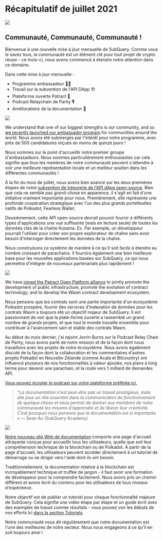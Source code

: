 # Récapitulatif de juillet 2021

![](https://miro.medium.com/max/1400/1*2z3_9s-SY7dAvfe6xf9IDA.png)

## Communauté, Communauté, Communauté !

Bienvenue à une nouvelle mise à jour mensuelle de SubQuery. Comme vous le savez tous, la communauté est un élément clé pour tout projet de crypto réussi - ce mois-ci, nous avons commencé à étendre notre attention dans ce domaine.

Dans cette mise à jour mensuelle :

- Programme ambassadeur 👩💼
- Travail sur la subvention de l'API DApp 🏗
- Plateforme ouverte Patract 🌃
- Podcast Relaychain de Parity 🎙
- Améliorations de la documentation 📑

![](https://miro.medium.com/max/1400/0*pe3Z3x1lGb_RLa5x)

We understand that one of our biggest strengths is our community, and so [we recently launched our ambassador program](../blogs/20210713-Introducing-the-SubQuery-Ambassador-Program.md) for communities around the world. Nous avons été submergés par l'intérêt pour notre programme, avec près de 500 candidatures reçues en moins de quinze jours !

Nous sommes sur le point d'accueillir notre premier groupe d'ambassadeurs. Nous sommes particulièrement enthousiastes car cela signifie que tous les membres de notre communauté peuvent s'attendre à voir une meilleure représentation locale et un meilleur soutien dans les différentes communautés !

À la fin du mois de juillet, nous avons bien avancé sur les deux premières étapes de notre [subvention de trésorerie de l'API dApp open-source](https://kusama.polkassembly.io/treasury/95). Bien que cela ne semble pas grand-chose en apparence, il s'agit en fait d'une initiative vraiment importante pour nous. Premièrement, elle représente une profonde coopération stratégique avec l'un des plus grands portefeuilles natifs de Polkadot, Fearless Wallet.

Deuxièmement, cette API open-source devrait pouvoir fournir à différents types d'applications une vue suffisante (mais en lecture seule) de toutes les données clés de la chaîne Kusama. Ex. Par exemple, un développeur pourrait l'utiliser pour créer son propre explorateur de chaîne sans avoir besoin d'interroger directement les données de la chaîne.

Nous construisons ce système de manière à ce qu'il soit facile à étendre au nombre croissant de parachains. Il fournira également une bien meilleure base pour les nouvelles applications basées sur SubQuery, ce qui nous permettra d'intégrer de nouveaux partenariats plus rapidement !

![](https://miro.medium.com/max/1400/0*AhM68fyjjSp_2edZ)

We have [joined the Patract Open Platform alliance](../blogs/20210714-SubQuery-is-Joining-the-Patract-Open-Platform.md) to jointly promote the development of public infrastructure, promote the evolution of contract technology, and to develop the Wasm contract development ecosystem.

Nous pensons que les contrats sont une partie importante d'un écosystème Polkadot prospère, fournir des services d'indexation de données pour les contrats Wasm a toujours été un objectif majeur de SubQuery. Il est passionnant de voir que la plate-forme ouverte a rassemblé un grand nombre de grands projets, et que tout le monde travaille ensemble pour contribuer à l'avancement sain et stable des contrats Wasm.

Au début du mois dernier, j'ai rejoint Jorrin Burns sur le Podcast Relay Chain de Parity, nous avons parlé de notre mission et de la façon dont nous travaillons avec les projets de notre écosystème. Nous avons également discuté de la façon dont la collaboration et les commentaires d'autres projets Polkadot en Nouvelle-Zélande (comme Acala et Bitcountry) ont influencé plusieurs de nos fonctionnalités à valeur ajoutée, nos plans à long terme pour devenir une parachain, et la route vers 1 milliard de demandes API.

[Vous pouvez écouter le podcast sur votre plateforme préférée ici.](https://relaychain.fm/35-querying-the-worlds-data-with-subquery)

> _"La documentation n'est peut-être pas un travail prestigieux, mais elle joue un rôle essentiel dans la communication du fonctionnement de quelque chose et nous permet de donner aux membres de notre communauté les moyens d'apprendre et de libérer leur créativité. C’est pourquoi nous pensons que la documentation est si importante »_ — Sean Au (SubQuery Academy)

![](https://miro.medium.com/max/1200/0*tvcfXFxHc6shdmAy.gif)

[Notre nouveau site Web de documentation](https://doc.subquery.network/) comporte une page d'accueil attrayante conçue pour accueillir tous les utilisateurs, quelle que soit leur compréhension technique de la blockchain ou de Polkadot. À partir de la page d'accueil, les utilisateurs peuvent accéder directement à un tutoriel de démarrage ou se diriger vers l'aide dont ils ont besoin.

Traditionnellement, la documentation relative à la blockchain est incroyablement technique et truffée de jargon - il faut avoir une formation de développeur pour la comprendre facilement. Nous avons pris un chemin différent et avons écrit du contenu pour les utilisateurs de tous niveaux d'expérience.

Notre objectif est de publier un tutoriel pour chaque fonctionnalité majeure de SubQuery. Cela signifie une vidéo étape par étape et un guide écrit avec des exemples de travail comme résultats - vous pouvez voir les débuts de nos efforts ici [dans la section Tutoriels](https://doc.subquery.network/tutorials_examples/howto.html).

Notre communauté nous dit régulièrement que notre documentation est l'une des meilleures de notre secteur. Nous nous engageons à ce qu'il en soit toujours ainsi !
